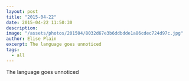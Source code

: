 ```yaml
---
layout: post
title: "2015-04-22"
date: 2015-04-22 11:50:30
description: 
image: "/assets/photos/201504/8032d67e3b6ddbdde1a86cdec724d97c.jpg"
author: Elise Plain
excerpt: The language goes unnoticed
tags: 
  - all
---
```


The language goes unnoticed
<p></p>
